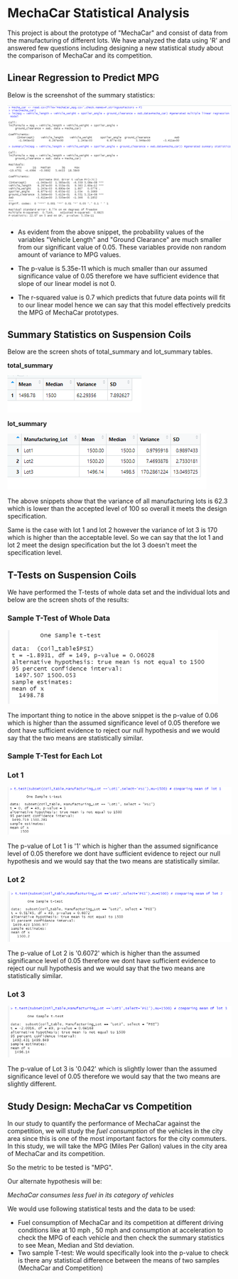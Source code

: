 # **MechaCar Statistical Analysis**

This project is about the prototype of "MechaCar" and consist of data from the manufacturing of different lots. We have analyzed the data using 'R' and answered few questions including designing a new statistical study about the comparison of MechaCar and its competition.


## **Linear Regression to Predict MPG**

Below is the screenshot of the summary statistics:

<img src='summary_stats.PNG'><img>

* As evident from the above snippet, the probability values of the variables "Vehicle Length" and "Ground Clearance" are much smaller from our significant value of 0.05. These variables provide non random amount of variance to MPG values.

* The p-value is 5.35e-11 which is much smaller than our assumed significance value of 0.05 therefore we have sufficient evidence that slope of our linear model is not 0.

* The r-squared value is 0.7 which predicts that future data points will fit to our linear model hence we can say that this model effectively predcits the MPG of MechaCar prototypes.

## **Summary Statistics on Suspension Coils**

Below are the screen shots of total_summary and lot_summary tables.

**total_summary**

<img src='total_summary.PNG'><img>

**lot_summary**

<img src='lot_summary.PNG'><img>

The above snippets show that the variance of all manufacturing lots is 62.3 which is lower than the accepted level of 100 so overall it meets the design specification.

Same is the case with lot 1 and lot 2 however the variance of lot 3 is 170 which is higher than the acceptable level. So we can say that the lot 1 and lot 2 meet the design specification but the lot 3 doesn't meet the specification level.

## **T-Tests on Suspension Coils**

We have performed the T-tests of whole data set and the individual lots and below are the screen shots of the results:

### **Sample T-Test of Whole Data**

<img src='one_sample_ttest.PNG'><img>

The important thing to notice in the above snippet is the p-value of 0.06 which is higher than the assumed significance level of 0.05 therefore we dont have sufficient evidence to reject our null hypothesis and we would say that the two means are statistically similar.

### **Sample T-Test for Each Lot**

### **Lot 1**
<img src='sample_ttest_lot1.PNG'><img>

The p-value of Lot 1 is '1' which is higher than the assumed significance level of 0.05 therefore we dont have sufficient evidence to reject our null hypothesis and we would say that the two means are statistically similar.

### **Lot 2**

<img src='sample_ttest_lot2.PNG'><img>

The p-value of Lot 2 is '0.6072' which is higher than the assumed significance level of 0.05 therefore we dont have sufficient evidence to reject our null hypothesis and we would say that the two means are statistically similar.

### **Lot 3**

<img src='sample_ttest_lot3.PNG'><img>

The p-value of Lot 3 is '0.042' which is slightly lower than the assumed significance level of 0.05 therefore we would say that the two means are slightly different.

## **Study Design: MechaCar vs Competition**

In our study to quantify the performance of MechaCar against the competition, we will study the *fuel consumption* of the vehicles in the city area since this is one of the most important factors for the city commuters. In this study, we will take the MPG (Miles Per Gallon) values in the city area of MechaCar and its competition.

So the metric to be tested is "MPG".

Our alternate hypothesis will be:

*MechaCar consumes less fuel in its category of vehicles*

We would use following statistical tests and the data to be used:

* Fuel consumption of MechaCar and its competition at different driving conditions like at 10 mph , 50 mph and consumption at acceleration to check the MPG of each vehicle and then check the summary statistics to see Mean, Median and Std deviation.
* Two sample T-test: We would specifically look into the p-value to check is there any statistical difference between the means of two samples (MechaCar and Competition)





